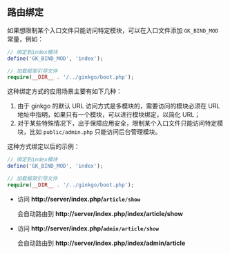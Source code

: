 ## 路由绑定

如果想限制某个入口文件只能访问特定模块，可以在入口文件添加 `GK_BIND_MOD` 常量，例如：

``` php
// 绑定到index模块
define('GK_BIND_MOD', 'index');

// 加载框架引导文件
require(__DIR__ . '/../ginkgo/boot.php');
```

这种绑定方式的应用场景主要有如下几种：

1. 由于 ginkgo 的默认 URL 访问方式是多模块的，需要访问的模块必须在 URL 地址中指明，如果只有一个模块，可以进行模块绑定，以简化 URL；
2. 对于某些特殊情况下，出于保障应用安全，限制某个入口文件只能访问特定模块，比如 `public/admin.php` 只能访问后台管理模块。

这种方式绑定以后的示例：

``` php
// 绑定到index模块
define('GK_BIND_MOD', 'index');

// 加载框架引导文件
require(__DIR__ . '/../ginkgo/boot.php');
```

* 访问 __http://server/index.php/`article/show`__

  会自动路由到 __http://server/index.php/index/article/show__

* 访问 __http://server/index.php/`admin/article/show`__

  会自动路由到 __http://server/index.php/index/admin/article__
